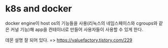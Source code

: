 # k8s and docker

docker engine이 host os의 기능들을 사용(리눅스의 네임스페이스와 cgroups와 같은 커널 기능)해 app을 컨테이너로 만들어 사용자들이 사용할 수 있게 한다.

데몬 설명 잘 되어 있다. => https://valuefactory.tistory.com/229
